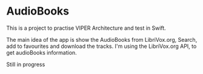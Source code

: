 # AudioBooks

This is a project to practise VIPER Architecture and test in Swift.

The main idea of the app is show the AudioBooks from LibriVox.org, Search, add to favourites and download the tracks. I'm using the LibriVox.org API, to get audioBooks information.

Still in progress

